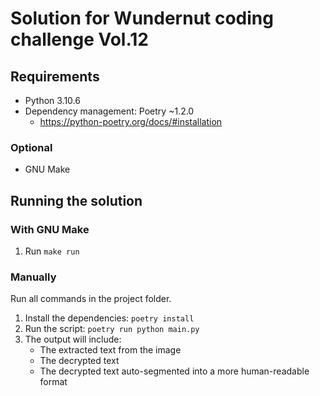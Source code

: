 # Solution for Wundernut coding challenge Vol.12

## Requirements

- Python 3.10.6
- Dependency management: Poetry ~1.2.0
    - https://python-poetry.org/docs/#installation

### Optional

- GNU Make

## Running the solution

### With GNU Make

1. Run `make run`

### Manually

Run all commands in the project folder.

1. Install the dependencies: `poetry install`
2. Run the script: `poetry run python main.py`
3. The output will include:
    - The extracted text from the image
    - The decrypted text
    - The decrypted text auto-segmented into a more human-readable format
